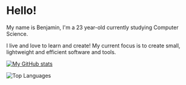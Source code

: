 # Hello!

My name is Benjamin, I'm a 23 year-old currently studying Computer Science.

I live and love to learn and create! My current focus is to create small, lightweight and efficient software and tools.

<!--[![My top languages](https://github-readme-stats.vercel.app/api/top-langs/?username=benstigsen&layout=compact)](https://github.com/anuraghazra/github-readme-stats)-->
[![My GitHub stats](https://github-readme-stats.vercel.app/api?username=benstigsen)](https://github.com/anuraghazra/github-readme-stats)

![Top Languages](https://github-readme-stats.vercel.app/api/top-langs/?username=benstigsen&hide_progress=true&langs_count=8&hide=gml)

